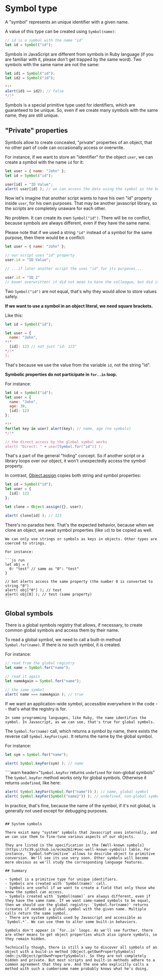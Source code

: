 
# Symbol type

A "symbol" represents an unique identifier with a given name.

A value of this type can be created using `Symbol(name)`:

```js
// id is a symbol with the name "id"
let id = Symbol("id");
```

Symbols in JavaScript are different from symbols in Ruby language (if you are familiar with it, please don't get trapped by the same word). Two symbols with the same name are not the same:

```js run
let id1 = Symbol("id");
let id2 = Symbol("id");

*!*
alert(id1 == id2); // false
*/!*
```

Symbols is a special primitive type used for identifiers, which are guaranteed to be unique. So, even if we create many symbols with the same name, they are still unique.

## "Private" properties

Symbols allow to create concealed, "private" properties of an object, that no other part of code can occasionally access or overwrite. 

For instance, if we want to store an "identifier" for the object `user`, we can create a symbol with the name `id` for it:

```js run
let user = { name: "John" };
let id = Symbol("id"); 

user[id] = "ID Value";
alert( user[id] ); // we can access the data using the symbol as the key
```

Now let's imagine that another script wants to have his own "id" property inside `user`, for his own purposes. That may be another javascript library, so the scripts are completely unaware for each other.

No problem. It can create its own `Symbol("id")`. There will be no conflict, because symbols are always different, even if they have the same name.

Please note that if we used a string `"id"` instead of a symbol for the same purpose, then there would be a conflict:

```js run
let user = { name: "John" };

// our script uses "id" property
user.id = "ID Value";

// ...if later another script the uses "id" for its purposes...

user.id = "ID 2"
// boom! overwritten! it did not mean to harm the colleague, but did it!
```

Two `Symbol("id")` are not equal, that's why they would allow to store values safely.

**If we want to use a symbol in an object literal, we need square brackets.**

Like this:

```js
let id = Symbol("id");

let user = {
  name: "John",
*!*
  [id]: 123 // not just "id: 123"
*/!*
};
```
That's because we use the value from the variable `id`, not the string "id".

**Symbolic properties do not participate in `for..in` loop.**

For instance:

```js run
let id = Symbol("id");
let user = {
  name: "John",
  age: 30,
  [id]: 123
};

*!*
for(let key in user) alert(key); // name, age (no symbols)
*/!*

// the direct access by the global symbol works
alert( "Direct: " + user[Symbol.for("id")] ); 
```

That's a part of the general "hiding" concept. So if another script or a library loops over our object, it won't unexpectedly access the symbol property.

In contrast, [Object.assign](mdn:js/Object/assign) copies both string and symbol properties:

```js run
let id = Symbol("id");
let user = {
  [id]: 123
};

let clone = Object.assign({}, user);

alert( clone[id] ); // 123
```

There's no paradox here. That's the expected behavior, because when we clone an object, we await symbol properties (like `id`) to be copied as well.


````smart header="Property identifier must be either a string or a symbol"
We can only use strings or symbols as keys in objects. Other types are coerced to strings.

For instance:

```js run
let obj = {
  0: "test" // same as "0": "test"
}

// bot alerts access the same property (the number 0 is converted to string "0")
alert( obj["0"] ); // test
alert( obj[0] ); // test (same property)
```
````


## Global symbols

There is a global symbols registry that allows, if necessary, to create common global symbols and access them by their name.

To read a global symbol, we need to call a built-in method `Symbol.for(name)`. If there is no such symbol, it is created.

For instance:

```js run
// read from the global registry
let name = Symbol.for("name");

// read it again
let nameAgain = Symbol.for("name");

// the same symbol
alert( name === nameAgain ); // true
```

If we want an application-wide symbol, accessible everywhere in the code -- that's what the registry is for.

```smart
In some programming languages, like Ruby, the name identifies the symbol. In Javascript, as we can see, that's true for global symbols.
```

The `Symbol.for(name)` call, which returns a symbol by name, there exists the reverse call `Symbol.keyFor(sym)`. It returns the name by the global symbol.

For instance:

```js run
let sym = Symbol.for("name");

alert( Symbol.keyFor(sym) ); // name
```

````warn header="`Symbol.keyFor` returns `undefined` for non-global symbols"
The `Symbol.keyFor` method works only for global symbols. Otherwise it returns `undefined`, like here:

```js run
alert( Symbol.keyFor(Symbol.for("name")) ); // name, global symbol
alert( Symbol.keyFor(Symbol("name2")) ); // undefined, non-global symbol
```

In practice, that's fine, because the name of the symbol, if it's not global, is generally not used except for debugging purposes.
````

## System symbols

There exist many "system" symbols that Javascript uses internally, and we can use them to fine-tune various aspects of our objects.

They are listed in the specification in the [Well-known symbols](https://tc39.github.io/ecma262/#sec-well-known-symbols) table. For instance, `Symbol.toPrimitive` allows to describe object to primitive conversion. We'll see its use very soon. Other symbols will become more obvious as we'll study the corresponding language features.

## Summary

- Symbol is a primitive type for unique identifiers.
- Symbols are created with `Symbol(name)` call.
- Symbols are useful if we want to create a field that only those who know the symbol can access. 
- Symbols created with `Symbol(name)` are always different, even if they have the same name. If we want same-named symbols to be equal, then we should use the global registry: `Symbol.for(name)` returns (creates if needed) a global symbol with the given name. Multiple calls return the same symbol.
- There are system symbols used by Javascript and accessible as `Symbol.*`. We can use them to alter some built-in behaviors.

Symbols don't appear in `for..in` loops. As we'll see further, there are other means to get object properties which also ignore symbols, so they remain hidden.

Technically though, there is still a way to discover all symbols of an object with a build-in method [Object.getOwnPropertySymbols](mdn:js/Object/getOwnPropertySymbols). So they are not completely hidden and private. But most scripts and built-in methods adhere to a common agreement that they are. And the one who explicitly calls a method with such a cumbersome name probably knows what he's doing.
